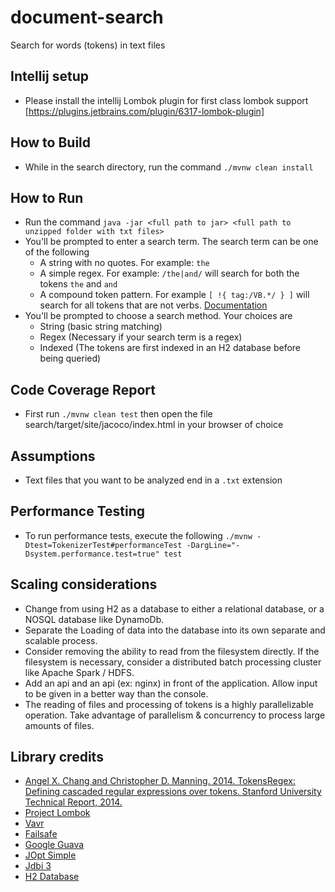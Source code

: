 # document-search
Search for words (tokens) in text files

## Intellij setup
- Please install the intellij Lombok plugin for first class lombok support [https://plugins.jetbrains.com/plugin/6317-lombok-plugin]

## How to Build
- While in the search directory, run the command ``` ./mvnw clean install ``` 

## How to Run
- Run the command ``` java -jar <full path to jar> <full path to unzipped folder with txt files> ```
- You'll be prompted to enter a search term.  The search term can be one of the following
  - A string with no quotes.  For example: ```the```
  - A simple regex.  For example: ```/the|and/``` will search for both the tokens ```the``` and ```and```
  - A compound token pattern.  For example ```[ !{ tag:/VB.*/ } ]``` will search for all tokens that are not verbs.  [ Documentation](https://nlp.stanford.edu/software/tokensregex.html)
- You'll be prompted to choose a search method.  Your choices are
  - String (basic string matching)
  - Regex (Necessary if your search term is a regex)
  - Indexed (The tokens are first indexed in an H2 database before being queried)

## Code Coverage Report
- First run ```./mvnw clean test``` then open the file search/target/site/jacoco/index.html in your browser of choice

## Assumptions
- Text files that you want to be analyzed end in a ```.txt``` extension

## Performance Testing
- To run performance tests, execute the following ```./mvnw -Dtest=TokenizerTest#performanceTest -DargLine="-Dsystem.performance.test=true" test```

## Scaling considerations
- Change from using H2 as a database to either a relational database, or a NOSQL database like DynamoDb.
- Separate the Loading of data into the database into its own separate and scalable process.
- Consider removing the ability to read from the filesystem directly.  If the filesystem is necessary, consider a distributed batch processing cluster like Apache Spark / HDFS.
- Add an api and an api (ex: nginx) in front of the application.  Allow input to be given in a better way than the console.
- The reading of files and processing of tokens is a highly parallelizable operation.  Take advantage of parallelism & concurrency to process large amounts of files.

## Library credits
- [Angel X. Chang and Christopher D. Manning. 2014. TokensRegex: Defining cascaded regular expressions over tokens. Stanford University Technical Report, 2014.](https://nlp.stanford.edu/pubs/tokensregex-tr-2014.bib)
- [Project Lombok](https://projectlombok.org/)
- [Vavr](http://www.vavr.io/)
- [Failsafe](https://github.com/jhalterman/failsafe)
- [Google Guava](https://github.com/google/guava)
- [JOpt Simple](https://pholser.github.io/jopt-simple/examples.html)
- [Jdbi 3](http://jdbi.org/)
- [H2 Database](http://www.h2database.com/html/main.html)

